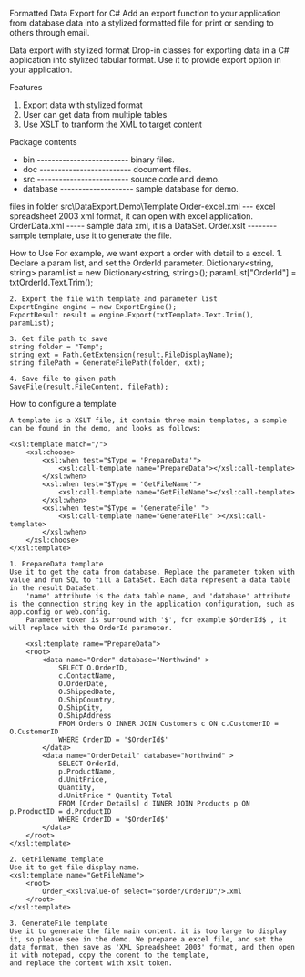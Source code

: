 Formatted Data Export for C#
Add an export function to your application from database data into a stylized formatted file for print or sending to others through email.

Data export with stylized format
Drop-in classes for exporting data in a C# application into stylized tabular format. Use it to provide export option in your application.

Features
1. Export data with stylized format
2. User can get data from multiple tables
3. Use XSLT to tranform the XML to target content

Package contents
- bin -------------------------  binary files.
- doc -------------------------  document files.
- src -------------------------  source code and demo.
- database --------------------  sample database for demo.

files in folder src\DataExport.Demo\Template
Order-excel.xml --- excel spreadsheet 2003 xml format, it can open with excel application.
OrderData.xml ----- sample data xml, it is a DataSet.
Order.xslt -------- sample template, use it to generate the file.

How to Use
	For example, we want export a order with detail to a excel.
	1. Declare a param list, and set the OrderId parameter.	
	Dictionary<string, string> paramList = new Dictionary<string, string>();
	paramList["OrderId"] = txtOrderId.Text.Trim();
	
	2. Export the file with template and parameter list	
	ExportEngine engine = new ExportEngine();
	ExportResult result = engine.Export(txtTemplate.Text.Trim(), paramList);

	3. Get file path to save
	string folder = "Temp";
	string ext = Path.GetExtension(result.FileDisplayName);
	string filePath = GenerateFilePath(folder, ext);

	4. Save file to given path
	SaveFile(result.FileContent, filePath);
	

How to configure a template

	A template is a XSLT file, it contain three main templates, a sample can be found in the demo, and looks as follows:
	
	<xsl:template match="/">
        <xsl:choose>
            <xsl:when test="$Type = 'PrepareData'">
                <xsl:call-template name="PrepareData"></xsl:call-template>
            </xsl:when>
            <xsl:when test="$Type = 'GetFileName'">
                <xsl:call-template name="GetFileName"></xsl:call-template>
            </xsl:when>
            <xsl:when test="$Type = 'GenerateFile' ">
                <xsl:call-template name="GenerateFile" ></xsl:call-template>
            </xsl:when>
        </xsl:choose>
    </xsl:template>	
	
	1. PrepareData template
	Use it to get the data from database. Replace the parameter token with value and run SQL to fill a DataSet. Each data represent a data table in the result DataSet.
		'name' attribute is the data table name, and 'database' attribute is the connection string key in the application configuration, such as app.config or web.config.
		Parameter token is surround with '$', for example $OrderId$ , it will replace with the OrderId parameter.
		
	    <xsl:template name="PrepareData">
        <root>
            <data name="Order" database="Northwind" >
                SELECT O.OrderID,
                c.ContactName,
                O.OrderDate,
                O.ShippedDate,
                O.ShipCountry,
                O.ShipCity,
                O.ShipAddress
                FROM Orders O INNER JOIN Customers c ON c.CustomerID = O.CustomerID
                WHERE OrderID = '$OrderId$'
            </data>
            <data name="OrderDetail" database="Northwind" >
                SELECT OrderId,
                p.ProductName,
                d.UnitPrice,
                Quantity,
                d.UnitPrice * Quantity Total
                FROM [Order Details] d INNER JOIN Products p ON p.ProductID = d.ProductID
                WHERE OrderID = '$OrderId$'
            </data>
        </root>
    </xsl:template>
	
	2. GetFileName template
	Use it to get file display name.
	<xsl:template name="GetFileName">
        <root>
            Order_<xsl:value-of select="$order/OrderID"/>.xml
        </root>
    </xsl:template>
	
	3. GenerateFile template
	Use it to generate the file main content. it is too large to display it, so please see in the demo.	We prepare a excel file, and set the data format, then save as 'XML Spreadsheet 2003' format, and then open it with notepad, copy the conent to the template,
	and replace the content with xslt token.
	
	







